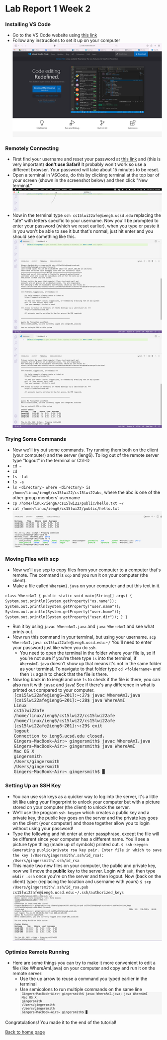 # Lab Report 1 Week 2

### Installing VS Code
- Go to the VS Code website using [this link](https://code.visualstudio.com)
- Follow any instructions to set it up on your computer 
![vscode](/vscode.png)

### Remotely Connecting
- First find your username and reset your password at [this link](https://sdacs.ucsd.edu/~icc/index.php) and (this is very important) **don't use Safari!** It probably won't work so use a different browser. Your password will take about 15 minutes to be reset.
- Open a terminal in VSCode, do this by clicking terminal at the top bar of your screen (shown in the screenshot below) and then click "New terminal."
![terminal demo](/terminal.png)
- Now in the terminal type `ssh cs15lwi22afe@ieng6.ucsd.edu` replacing the "afe" with letters specific to your username. Now you'll be prompted to enter your password (which we reset earlier), when you type or paste it in you won't be able to see it but that's normal, just hit enter and you should see something like this.
![ssh 1](/remote1.png)
![ssh 2](/remote2.png)

### Trying Some Commands 
- Now we'll try out some commands. Try running them both on the client (your computer) and the server (ieng6). To log out of the remote server type "logout" in the terminal or Ctrl-D
- `cd ~`
- `cd`
- `ls -lat`
- `ls -a`
- `ls <directory> where <directory> is /home/linux/ieng6/cs15lwi22/cs15lwi22abc`, where the abc is one of the other group members’ username
- `cp /home/linux/ieng6/cs15lwi22/public/hello.txt ~/`
- `cat /home/linux/ieng6/cs15lwi22/public/hello.txt`
![commands](/commands.png)

### Moving Files with scp
- Now we'll use scp to copy files from your computer to a computer that's remote. The command is `scp` and you run it on your computer (the client).
- Make a file called `WhereAmI.java` on your computer and put this text in it. 

`class WhereAmI {
  public static void main(String[] args) {
    System.out.println(System.getProperty("os.name"));
    System.out.println(System.getProperty("user.name"));
    System.out.println(System.getProperty("user.home"));
    System.out.println(System.getProperty("user.dir"));
  }
}
`

- Run it by using `javac WhereAmI.java` and `java WhereAmI` and see what prints out.
- Now run this command in your terminal, but using your username. `scp WhereAmI.java cs15lwi22afe@ieng6.ucsd.edu:~/` You'll need to enter your password just like when you do `ssh`.
    - You need to open the terminal in the folder where your file is, so if you're not sure if you're there type `ls` into the terminal, if `WhereAmI.java` doesn't show up that means it's not in the same folder as your terminal. To navigate to that folder type `cd <foldername>` and then `ls` again to check that the file is there.
- Now log back in to ieng6 and use `ls` to check if the file is there, you can also run it with `javac` and `java`! See if there's any difference in what is printed out compared to your computer.
![difference](/scp.png)

### Setting Up an SSH Key
- You can use ssh keys as a quicker way to log into the server, it's a little bit like using your fingerprint to unlock your computer but with a picture stored on your computer (the client) to unlock the server.
- We'll use the program `ssh keygen` which creates a public key and a private key, the public key goes on the server and the private key goes on the client (your computer) and those together allow you to login without using your password!
- Type the following and hit enter at enter passphrase, except the file will be different since your computer has a different name. You'll see a picture type thing (made up of symbols) printed out.
`$ ssh-keygen
Generating public/private rsa key pair.
Enter file in which to save the key (/Users/gingersmith/.ssh/id_rsa): /Users/gingersmith/.ssh/id_rsa`
- This made two new files on your computer, the public and private key, now we'll move the **public** key to the server. Login with `ssh`, then type `mkdir .ssh` once you're on the server and then logout. Now (back on the client) type: (replacing the location and username with yours)
`$ scp /Users/gingersmith/.ssh/id_rsa.pub cs15lwi22afe@ieng6.ucsd.edu:~/.ssh/authorized_keys`
![key](/key.png)

### Optimize Remote Running
- Here are some things you can try to make it more convenient to edit a file (like WhereAmI.java) on your computer and copy and run it on the remote server:
    - Use the up arrow to reuse a command you typed earlier in the terminal
    - Use semicolons to run multiple commands on the same line
![optimize](/optimize.png)

Congratulations! You made it to the end of the tutorial!

[Back to home page](index.html)
